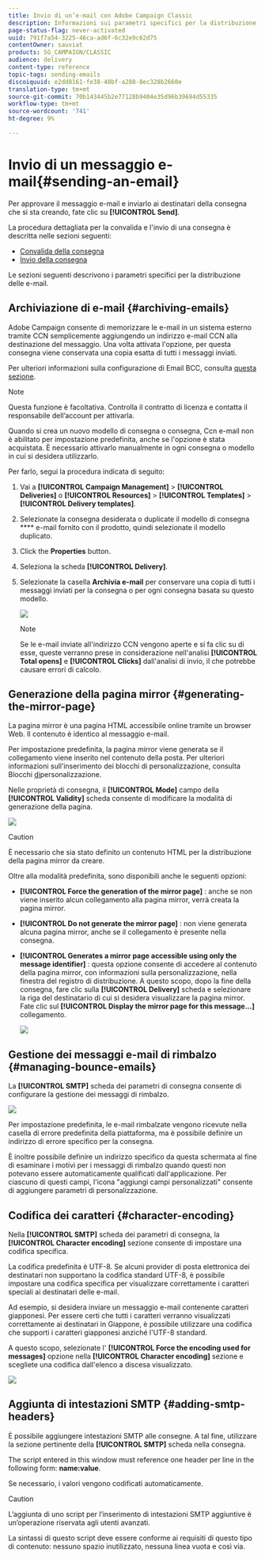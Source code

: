 ```yaml
---
title: Invio di un’e-mail con Adobe Campaign Classic
description: Informazioni sui parametri specifici per la distribuzione di e-mail in Adobe Campaign Classic.
page-status-flag: never-activated
uuid: 791f7a54-3225-46ca-ad6f-6c32e9c62d75
contentOwner: sauviat
products: SG_CAMPAIGN/CLASSIC
audience: delivery
content-type: reference
topic-tags: sending-emails
discoiquuid: e2dd8161-fe38-48bf-a288-8ec328b2660e
translation-type: tm+mt
source-git-commit: 70b143445b2e77128b9404e35d96b39694d55335
workflow-type: tm+mt
source-wordcount: '741'
ht-degree: 9%

---
```



# Invio di un messaggio e-mail{#sending-an-email}

Per approvare il messaggio e-mail e inviarlo ai destinatari della consegna che si sta creando, fate clic su **[!UICONTROL Send]**.

La procedura dettagliata per la convalida e l&#39;invio di una consegna è descritta nelle sezioni seguenti:

* [Convalida della consegna](../../delivery/using/steps-validating-the-delivery.md)
* [Invio della consegna](../../delivery/using/steps-sending-the-delivery.md)

Le sezioni seguenti descrivono i parametri specifici per la distribuzione delle e-mail.

## Archiviazione di e-mail {#archiving-emails}

 Adobe Campaign consente di memorizzare le e-mail in un sistema esterno tramite CCN semplicemente aggiungendo un indirizzo e-mail CCN alla destinazione del messaggio. Una volta attivata l&#39;opzione, per questa consegna viene conservata una copia esatta di tutti i messaggi inviati.

Per ulteriori informazioni sulla configurazione di Email BCC, consulta [questa sezione](../../installation/using/email-archiving.md).

>[!NOTE]
>
>Questa funzione è facoltativa. Controlla il contratto di licenza e contatta il responsabile dell’account per attivarla.

Quando si crea un nuovo modello di consegna o consegna, Ccn e-mail non è abilitato per impostazione predefinita, anche se l&#39;opzione è stata acquistata. È necessario attivarlo manualmente in ogni consegna o modello in cui si desidera utilizzarlo.

Per farlo, segui la procedura indicata di seguito:

1. Vai a **[!UICONTROL Campaign Management]** > **[!UICONTROL Deliveries]** o **[!UICONTROL Resources]** > **[!UICONTROL Templates]** > **[!UICONTROL Delivery templates]**.
1. Selezionate la consegna desiderata o duplicate il modello di consegna **** e-mail fornito con il prodotto, quindi selezionate il modello duplicato.
1. Click the **Properties** button.
1. Seleziona la scheda **[!UICONTROL Delivery]**.
1. Selezionate la casella **Archivia e-mail** per conservare una copia di tutti i messaggi inviati per la consegna o per ogni consegna basata su questo modello.

   ![](assets/s_ncs_user_wizard_archiving.png)

   >[!NOTE]
   >
   >Se le e-mail inviate all&#39;indirizzo CCN vengono aperte e si fa clic su di esse, queste verranno prese in considerazione nell&#39;analisi **[!UICONTROL Total opens]** e **[!UICONTROL Clicks]** dall&#39;analisi di invio, il che potrebbe causare errori di calcolo.

## Generazione della pagina mirror {#generating-the-mirror-page}

La pagina mirror è una pagina HTML accessibile online tramite un browser Web. Il contenuto è identico al messaggio e-mail.

Per impostazione predefinita, la pagina mirror viene generata se il collegamento viene inserito nel contenuto della posta. Per ulteriori informazioni sull’inserimento dei blocchi di personalizzazione, consulta Blocchi [di](../../delivery/using/personalization-blocks.md)personalizzazione.

Nelle proprietà di consegna, il **[!UICONTROL Mode]** campo della **[!UICONTROL Validity]** scheda consente di modificare la modalità di generazione della pagina.

![](assets/s_ncs_user_wizard_miror_page_mode.png)

>[!CAUTION]
>
>È necessario che sia stato definito un contenuto HTML per la distribuzione della pagina mirror da creare.

Oltre alla modalità predefinita, sono disponibili anche le seguenti opzioni:

* **[!UICONTROL Force the generation of the mirror page]** : anche se non viene inserito alcun collegamento alla pagina mirror, verrà creata la pagina mirror.
* **[!UICONTROL Do not generate the mirror page]** : non viene generata alcuna pagina mirror, anche se il collegamento è presente nella consegna.
* **[!UICONTROL Generates a mirror page accessible using only the message identifier]** : questa opzione consente di accedere al contenuto della pagina mirror, con informazioni sulla personalizzazione, nella finestra del registro di distribuzione. A questo scopo, dopo la fine della consegna, fare clic sulla **[!UICONTROL Delivery]** scheda e selezionare la riga del destinatario di cui si desidera visualizzare la pagina mirror. Fate clic sul **[!UICONTROL Display the mirror page for this message...]** collegamento.

   ![](assets/s_ncs_user_wizard_miror_page_link.png)

## Gestione dei messaggi e-mail di rimbalzo {#managing-bounce-emails}

La **[!UICONTROL SMTP]** scheda dei parametri di consegna consente di configurare la gestione dei messaggi di rimbalzo.

![](assets/s_ncs_user_email_del_properties_smtp_tab.png)

Per impostazione predefinita, le e-mail rimbalzate vengono ricevute nella casella di errore predefinita della piattaforma, ma è possibile definire un indirizzo di errore specifico per la consegna.

È inoltre possibile definire un indirizzo specifico da questa schermata al fine di esaminare i motivi per i messaggi di rimbalzo quando questi non potevano essere automaticamente qualificati dall&#39;applicazione. Per ciascuno di questi campi, l&#39;icona &quot;aggiungi campi personalizzati&quot; consente di aggiungere parametri di personalizzazione.

## Codifica dei caratteri {#character-encoding}

Nella **[!UICONTROL SMTP]** scheda dei parametri di consegna, la **[!UICONTROL Character encoding]** sezione consente di impostare una codifica specifica.

La codifica predefinita è UTF-8. Se alcuni provider di posta elettronica dei destinatari non supportano la codifica standard UTF-8, è possibile impostare una codifica specifica per visualizzare correttamente i caratteri speciali ai destinatari delle e-mail.

Ad esempio, si desidera inviare un messaggio e-mail contenente caratteri giapponesi. Per essere certi che tutti i caratteri verranno visualizzati correttamente ai destinatari in Giappone, è possibile utilizzare una codifica che supporti i caratteri giapponesi anziché l&#39;UTF-8 standard.

A questo scopo, selezionate l&#39; **[!UICONTROL Force the encoding used for messages]** opzione nella **[!UICONTROL Character encoding]** sezione e scegliete una codifica dall&#39;elenco a discesa visualizzato.

![](assets/s_ncs_user_email_del_properties_smtp_tab_encoding.png)

## Aggiunta di intestazioni SMTP {#adding-smtp-headers}

È possibile aggiungere intestazioni SMTP alle consegne. A tal fine, utilizzare la sezione pertinente della **[!UICONTROL SMTP]** scheda nella consegna.

The script entered in this window must reference one header per line in the following form: **name:value**.

Se necessario, i valori vengono codificati automaticamente.

>[!CAUTION]
>
>L’aggiunta di uno script per l’inserimento di intestazioni SMTP aggiuntive è un’operazione riservata agli utenti avanzati.
>
>La sintassi di questo script deve essere conforme ai requisiti di questo tipo di contenuto: nessuno spazio inutilizzato, nessuna linea vuota e così via.
